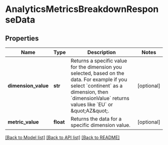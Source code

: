 # AnalyticsMetricsBreakdownResponseData

## Properties
Name | Type | Description | Notes
------------ | ------------- | ------------- | -------------
**dimension_value** | **str** | Returns a specific value for the dimension you selected, based on the data. For example if you select &#x60;continent&#x60; as a dimension, then &#x60;dimensionValue&#x60; returns values like &#x60;EU&#x60; or \&quot;AZ\&quot;. | [optional] 
**metric_value** | **float** | Returns the data for a specific dimension value. | [optional] 

[[Back to Model list]](../README.md#documentation-for-models) [[Back to API list]](../README.md#documentation-for-api-endpoints) [[Back to README]](../README.md)


